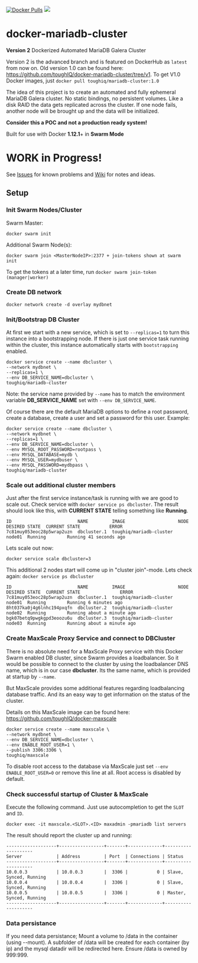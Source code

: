[![Docker Pulls](https://img.shields.io/docker/pulls/toughiq/mariadb-cluster.svg)](https://hub.docker.com/r/toughiq/mariadb-cluster/)
[![](https://images.microbadger.com/badges/image/toughiq/mariadb-cluster.svg)](https://microbadger.com/images/toughiq/mariadb-cluster "Get your own image badge on microbadger.com")

# docker-mariadb-cluster
__Version 2__
Dockerized Automated MariaDB Galera Cluster

Version 2 is the advanced branch and is featured on DockerHub as `latest` from now on.
Old version 1.0 can be found here: https://github.com/toughIQ/docker-mariadb-cluster/tree/v1.
To get V1.0 Docker images, just `docker pull toughiq/mariadb-cluster:1.0`

The idea of this project is to create an automated and fully ephemeral MariaDB Galera cluster.
No static bindings, no persistent volumes. Like a disk RAID the data gets replicated across the cluster. 
If one node fails, another node will be brought up and the data will be initialized.

__Consider this a POC and not a production ready system!__ 

Built for use with Docker __1.12.1__+ in __Swarm Mode__

# WORK in Progress!

See [Issues](https://github.com/toughIQ/docker-mariadb-cluster/issues) for known problems and [Wiki](https://github.com/toughIQ/docker-mariadb-cluster/wiki) for notes and ideas.

## Setup
### Init Swarm Nodes/Cluster

Swarm Master:
		
	docker swarm init
		
Additional Swarm Node(s):

	docker swarm join <MasterNodeIP>:2377 + join-tokens shown at swarm init

To get the tokens at a later time, run `docker swarm join-token (manager|worker)`

### Create DB network

	docker network create -d overlay mydbnet

### Init/Bootstrap DB Cluster 

At first we start with a new service, which is set to `--replicas=1` to turn this instance into a bootstrapping node.
If there is just one service task running within the cluster, this instance automatically starts with `bootstrapping` enabled. 

	docker service create --name dbcluster \
	--network mydbnet \
	--replicas=1 \
	--env DB_SERVICE_NAME=dbcluster \
	toughiq/mariadb-cluster

Note: the service name provided by `--name` has to match the environment variable __DB_SERVICE_NAME__ set with `--env DB_SERVICE_NAME`.
	
Of course there are the default MariaDB options to define a root password, create a database, create a user and set a password for this user.
Example:

	docker service create --name dbcluster \
	--network mydbnet \
	--replicas=1 \
	--env DB_SERVICE_NAME=dbcluster \
	--env MYSQL_ROOT_PASSWORD=rootpass \
	--env MYSQL_DATABASE=mydb \
	--env MYSQL_USER=mydbuser \
	--env MYSQL_PASSWORD=mydbpass \
	toughiq/mariadb-cluster

### Scale out additional cluster members
Just after the first service instance/task is running with we are good to scale out.
Check service with `docker service ps dbcluster`. The result should look like this, with __CURRENT STATE__ telling something like __Running__.

	ID                         NAME         IMAGE                    NODE    DESIRED STATE  CURRENT STATE           ERROR
	7c81muy053eoc28p5wrap2uzn  dbcluster.1  toughiq/mariadb-cluster  node01  Running        Running 41 seconds ago  

Lets scale out now:

	docker service scale dbcluster=3

This additional 2 nodes start will come up in "cluster join"-mode. Lets check again: `docker service ps dbcluster`

	ID                         NAME         IMAGE                    NODE    DESIRED STATE  CURRENT STATE               ERROR
	7c81muy053eoc28p5wrap2uzn  dbcluster.1  toughiq/mariadb-cluster  node01  Running        Running 6 minutes ago       
	8ht037ka0j4g6lnhc194pxqfn  dbcluster.2  toughiq/mariadb-cluster  node02  Running        Running about a minute ago  
	bgk07betq9pwgkgpd3eoozu6u  dbcluster.3  toughiq/mariadb-cluster  node03  Running        Running about a minute ago 

### Create MaxScale Proxy Service and connect to DBCluster

There is no absolute need for a MaxScale Proxy service with this Docker Swarm enabled DB cluster, since Swarm provides a loadbalancer. So it would be possible to connect to the cluster by using the loadbalancer DNS name, which is in our case __dbcluster__. Its the same name, which is provided at startup by `--name`.

But MaxScale provides some additional features regarding loadbalancing database traffic. And its an easy way to get information on the status of the cluster.

Details on this MaxScale image can be found here: https://github.com/toughIQ/docker-maxscale

	docker service create --name maxscale \
	--network mydbnet \
	--env DB_SERVICE_NAME=dbcluster \
	--env ENABLE_ROOT_USER=1 \
	--publish 3306:3306 \
	toughiq/maxscale
	
To disable root access to the database via MaxScale just set `--env ENABLE_ROOT_USER=0` or remove this line at all.
Root access is disabled by default.

### Check successful startup of Cluster & MaxScale
Execute the following command. Just use autocompletion to get the `SLOT` and `ID`.

	docker exec -it maxscale.<SLOT>.<ID> maxadmin -pmariadb list servers

The result should report the cluster up and running:

	-------------------+-----------------+-------+-------------+--------------------
	Server             | Address         | Port  | Connections | Status              
	-------------------+-----------------+-------+-------------+--------------------
	10.0.0.3           | 10.0.0.3        |  3306 |           0 | Slave, Synced, Running
	10.0.0.4           | 10.0.0.4        |  3306 |           0 | Slave, Synced, Running
	10.0.0.5           | 10.0.0.5        |  3306 |           0 | Master, Synced, Running
	-------------------+-----------------+-------+-------------+--------------------

### Data persistance
If you need data persistance; Mount a volume to /data in the container (using --mount).  A subfolder of /data will be created for each container (by ip) and the mysql datadir will be redirected here. Ensure /data is owned by 999:999.